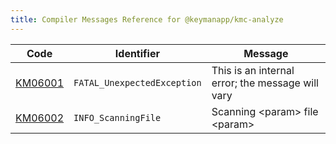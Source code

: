 ```yaml
---
title: Compiler Messages Reference for @keymanapp/kmc-analyze
---
```


 Code | Identifier | Message
------|------------|---------
[KM06001](km06001) | `FATAL_UnexpectedException` | This is an internal error; the message will vary
[KM06002](km06002) | `INFO_ScanningFile` | Scanning &lt;param&gt; file &lt;param&gt;
